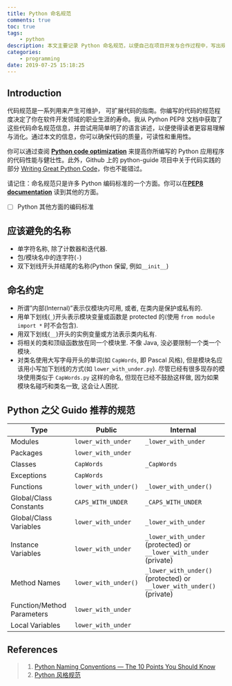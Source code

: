 ```yaml
---
title: Python 命名规范
comments: true
toc: true
tags:
    - python
description: 本文主要记录 Python 命名规范，以便自己在项目开发与合作过程中，写出规范 Python 的代码。
categories:
    - programming
date: 2019-07-25 15:18:25
---
```


## Introduction

代码规范是一系列用来产生可维护， 可扩展代码的指南。你编写的代码的规范程度决定了你在软件开发领域的职业生涯的寿命。我从 Python PEP8 文档中获取了这些代码命名规范信息，并尝试用简单明了的语言讲述，以便使得读者更容易理解与消化。通过本文的信息，你可以确保代码的质量，可读性和重用性。

你可以通过查阅 [**Python code optimization**](https://www.techbeamers.com/python-code-optimization-tips-tricks/) 来提高你所编写的 Python 应用程序的代码性能与健壮性。此外，Github 上的 python-guide 项目中关于代码实践的部分 [Writing Great Python Code](https://docs.python-guide.org/#writing-great-python-code)，你也不能错过。

请记住：命名规范只是许多 Python 编码标准的一个方面。你可以在[**PEP8 documentation**](https://www.python.org/dev/peps/pep-0008/) 读到其他的方面。

-   [ ] Python 其他方面的编码标准

## 应该避免的名称

-   单字符名称, 除了计数器和迭代器.
-   包/模块名中的连字符(`-`)
-   双下划线开头并结尾的名称(Python 保留, 例如`__init__`)

## 命名约定

-   所谓”内部(Internal)”表示仅模块内可用, 或者, 在类内是保护或私有的.
-   用单下划线(`_`)开头表示模块变量或函数是 protected 的(使用 `from module import *` 时不会包含).
-   用双下划线(`__`)开头的实例变量或方法表示类内私有.
-   将相关的类和顶级函数放在同一个模块里. 不像 Java, 没必要限制一个类一个模块.
-   对类名使用大写字母开头的单词(如 `CapWords`, 即 Pascal 风格), 但是模块名应该用小写加下划线的方式(如 `lower_with_under.py`). 尽管已经有很多现存的模块使用类似于 `CapWords.py` 这样的命名, 但现在已经不鼓励这样做, 因为如果模块名碰巧和类名一致, 这会让人困扰.

## Python 之父 Guido 推荐的规范

| Type                       | Public               | Internal                                                              |
| -------------------------- | -------------------- | --------------------------------------------------------------------- |
| Modules                    | `lower_with_under`   | `_lower_with_under`                                                   |
| Packages                   | `lower_with_under`   |                                                                       |
| Classes                    | `CapWords`           | `_CapWords`                                                           |
| Exceptions                 | `CapWords`           |                                                                       |
| Functions                  | `lower_with_under()` | `_lower_with_under()`                                                 |
| Global/Class Constants     | `CAPS_WITH_UNDER`    | `_CAPS_WITH_UNDER`                                                    |
| Global/Class Variables     | `lower_with_under`   | `_lower_with_under`                                                   |
| Instance Variables         | `lower_with_under`   | `_lower_with_under` (protected) or `__lower_with_under` (private)     |
| Method Names               | `lower_with_under()` | `_lower_with_under()` (protected) or `__lower_with_under()` (private) |
| Function/Method Parameters | `lower_with_under`   |                                                                       |
| Local Variables            | `lower_with_under`   |                                                                       |

## References

> 1. [Python Naming Conventions — The 10 Points You Should Know](https://medium.com/@dasagrivamanu/python-naming-conventions-the-10-points-you-should-know-149a9aa9f8c7)
> 2. [Python 风格规范](https://zh-google-styleguide.readthedocs.io/en/latest/google-python-styleguide/python_style_rules/#id16)
